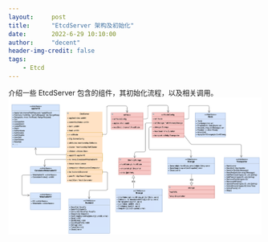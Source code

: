 ```yaml
---
layout:     post
title:      "EtcdServer 架构及初始化"
date:       2022-6-29 10:10:00
author:     "decent"
header-img-credit: false
tags:
    - Etcd
---
```


介绍一些 EtcdServer 包含的组件，其初始化流程，以及相关调用。
![](/img/in-post/all-in-one/2022-06-29-11-16-20.png)